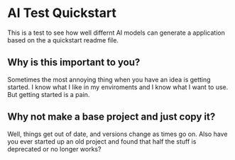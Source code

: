 # AI Test Quickstart

This is a test to see how well differnt AI models can generate a application based on the a quickstart readme file.

## Why is this important to you?

Sometimes the most annoying thing when you have an idea is getting started. I know what I like in my enviroments and I know what I want to use. But getting started is a pain.


## Why not make a base project and just copy it?

Well, things get out of date, and versions change as times go on. Also have you ever started up an old project and found that half the stuff is deprecated or no longer works?
